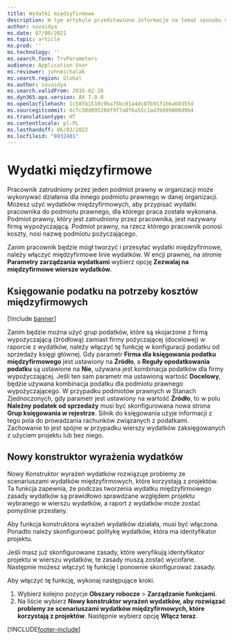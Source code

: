 ```yaml
---
title: Wydatki międzyfirmowe
description: W tym artykule przedstawiono informacje na temat sposobu użycia kosztów międzyfirmowych do przypisywania wydatków pracownika do firmy, dla której wykonano pracę.
author: suvaidya
ms.date: 07/08/2021
ms.topic: article
ms.prod: ''
ms.technology: ''
ms.search.form: TrvParameters
audience: Application User
ms.reviewer: johnmichalak
ms.search.region: Global
ms.author: suvaidya
ms.search.validFrom: 2016-02-28
ms.dyn365.ops.version: AX 7.0.0
ms.openlocfilehash: 1c58fb1510c9ba75bc81a4dc07b91f1b6a60355d
ms.sourcegitcommit: 6cfc50d89528df977a8f6a55c1ad39d99800d9b4
ms.translationtype: HT
ms.contentlocale: pl-PL
ms.lasthandoff: 06/03/2022
ms.locfileid: "8932401"
---
```

# <a name="intercompany-expenses"></a>Wydatki międzyfirmowe

Pracownik zatrudniony przez jeden podmiot prawny w organizacji może wykonywać działania dla innego podmiotu prawnego w danej organizacji. Możesz użyć wydatków międzyfirmowych, aby przypisać wydatki pracownika do podmiotu prawnego, dla którego praca została wykonana. Podmiot prawny, który jest zatrudniony przez pracownika, jest nazywany firmą wypożyczającą. Podmiot prawny, na rzecz którego pracownik ponosi koszty, nosi nazwę podmiotu pożyczającego. 

Zanim pracownik będzie mógł tworzyć i przesyłać wydatki międzyfirmowe, należy włączyć międzyfirmowe linie wydatków. W encji prawnej, na stronie **Parametry zarządzania wydatkami** wybierz opcję **Zezwalaj na międzyfirmowe wiersze wydatków**. 

## <a name="tax-posting-for-intercompany-expenses"></a>Księgowanie podatku na potrzeby kosztów międzyfirmowych

[!include [banner](../includes/banner.md)]

Zanim będzie można użyć grup podatków, które są skojarzone z firmą wypożyczającą (źródłową) zamiast firmy pożyczającej (docelowej) w raporcie z wydatków, należy włączyć tę funkcję w konfiguracji podatku od sprzedaży księgi głównej. Gdy parametr **Firma dla księgowania podatku międzyfirmowego** jest ustawiony na **Źródło**, a **Reguły opodatkowania podatku** są ustawione na **Nie**, używana jest kombinacja podatków dla firmy wypożyczającej. Jeśli ten sam parametr ma ustawioną wartość **Docelowy**, będzie używana kombinacja podatku dla podmiotu prawnego wypożyczającego. W przypadku podmiotów prawnych w Stanach Zjednoczonych, gdy parametr jest ustawiony na wartość **Źródło**, to w polu **Należny podatek od sprzedaży** musi być skonfigurowana nowa strona **Grup księgowania w rejestrze**. Silnik do księgowania użyje informacji z tego pola do prowadzania rachunków związanych z podatkami.   
Zachowanie to jest spójne w przypadku wierszy wydatków zaksięgowanych z użyciem projektu lub bez niego.  

## <a name="new-expense-expression-builder"></a>Nowy konstruktor wyrażenia wydatków

Nowy Konstruktor wyrażeń wydatków rozwiązuje problemy ze scenariuszami wydatków międzyfirmowych, które korzystają z projektów. Ta funkcja zapewnia, że podczas tworzenia wydatku międzyfirmowego zasady wydatków są prawidłowo sprawdzane względem projektu wybranego w wierszu wydatków, a raport z wydatków może zostać pomyślnie przesłany.

Aby funkcja konstruktora wyrażeń wydatków działała, musi być włączona. Ponadto należy skonfigurować politykę wydatków, która ma identyfikator projektu.

Jeśli masz już skonfigurowane zasady, które weryfikują identyfikator projektu w wierszu wydatków, te zasady muszą zostać wycofane. Następnie możesz włączyć tę funkcję i ponownie skonfigurować zasady.

Aby włączyć tę funkcję, wykonaj następujące kroki.

1. Wybierz kolejno pozycje **Obszary robocze** \> **Zarządzanie funkcjami**.
2. Na liście wybierz **Nowy konstruktor wyrażeń wydatków, aby rozwiązać problemy ze scenariuszami wydatków międzyfirmowych, które korzystają z projektów**. Następnie wybierz opcję **Włącz teraz**.

[!INCLUDE[footer-include](../includes/footer-banner.md)]
